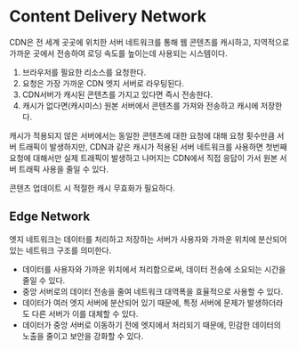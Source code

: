 # Content Delivery Network

CDN은 전 세계 곳곳에 위치한 서버 네트워크를 통해 웹 콘텐츠를 캐시하고,  지역적으로 가까운 곳에서 전송하여 로딩 속도를 높이는데 사용되는 시스템이다.

1. 브라우저를 필요한 리소스를 요청한다.
2. 요청은 가장 가까운 CDN 엣지 서버로 라우팅된다.
3. CDN서버가 캐시된 콘텐츠를 가지고 있다면 즉시 전송한다.
4. 캐시가 없다면(캐시미스) 원본 서버에서 콘텐츠를 가져와 전송하고 캐시에 저장한다.

캐시가 적용되지 않은 서버에서는 동일한 콘텐츠에 대한 요청에 대해 요청 횟수만큼 서버 트래픽이 발생하지만, CDN과 같은 캐시가 적용된 서버 네트워크를 사용하면 첫번째 요청에 대해서만 실제 트래픽이 발생하고 나머지는 CDN에서 직접 응답이 가서 원본 서버 트래픽 사용을 줄일 수 있다.

콘텐츠 업데이트 시 적절한 캐시 무효화가 필요하다.

## Edge Network

엣지 네트워크는 데이터를 처리하고 저장하는 서버가 사용자와 가까운 위치에 분산되어 있는 네트워크 구조를 의미한다.

- 데이터를 사용자와 가까운 위치에서 처리함으로써, 데이터 전송에 소요되는 시간을 줄일 수 있다.
- 중앙 서버로의 데이터 전송을 줄여 네트워크 대역폭을 효율적으로 사용할 수 있다.
- 데이터가 여러 엣지 서버에 분산되어 있기 때문에, 특정 서버에 문제가 발생하더라도 다른 서버가 이를 대체할 수 있다.
- 데이터가 중앙 서버로 이동하기 전에 엣지에서 처리되기 때문에, 민감한 데이터의 노출을 줄이고 보안을 강화할 수 있다.
